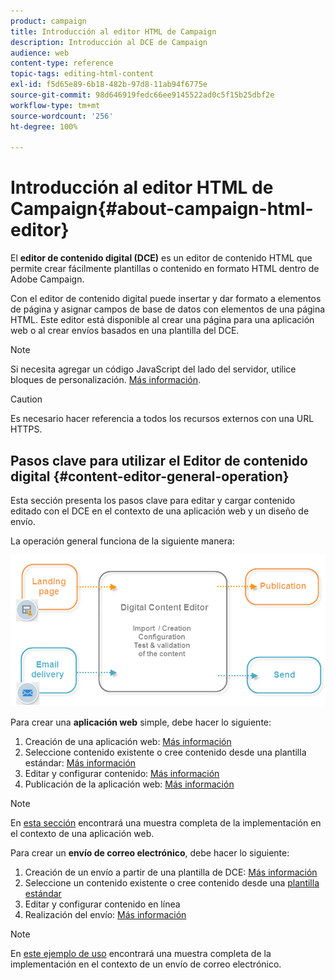 ```yaml
---
product: campaign
title: Introducción al editor HTML de Campaign
description: Introducción al DCE de Campaign
audience: web
content-type: reference
topic-tags: editing-html-content
exl-id: f5d65e89-6b18-482b-97d8-11ab94f6775e
source-git-commit: 98d646919fedc66ee9145522ad0c5f15b25dbf2e
workflow-type: tm+mt
source-wordcount: '256'
ht-degree: 100%

---
```


# Introducción al editor HTML de Campaign{#about-campaign-html-editor}

El **editor de contenido digital (DCE)** es un editor de contenido HTML que permite crear fácilmente plantillas o contenido en formato HTML dentro de Adobe Campaign.

Con el editor de contenido digital puede insertar y dar formato a elementos de página y asignar campos de base de datos con elementos de una página HTML. Este editor está disponible al crear una página para una aplicación web o al crear envíos basados en una plantilla del DCE.

>[!NOTE]
>
>Si necesita agregar un código JavaScript del lado del servidor, utilice bloques de personalización. [Más información](../../delivery/using/personalization-blocks.md).

>[!CAUTION]
>
>Es necesario hacer referencia a todos los recursos externos con una URL HTTPS.

## Pasos clave para utilizar el Editor de contenido digital {#content-editor-general-operation}

Esta sección presenta los pasos clave para editar y cargar contenido editado con el DCE en el contexto de una aplicación web y un diseño de envío.

La operación general funciona de la siguiente manera:

![](assets/dce_schema.png)

Para crear una **aplicación web** simple, debe hacer lo siguiente:

1. Creación de una aplicación web: [Más información](../../web/using/creating-a-landing-page.md)
1. Seleccione contenido existente o cree contenido desde una plantilla estándar: [Más información](../../web/using/template-management.md)
1. Editar y configurar contenido: [Más información](../../web/using/editing-content.md)
1. Publicación de la aplicación web: [Más información](../../web/using/creating-a-landing-page.md#step-3---publishing-content)

>[!NOTE]
>
>En [esta sección](../../web/using/creating-a-landing-page.md) encontrará una muestra completa de la implementación en el contexto de una aplicación web.

Para crear un **envío de correo electrónico**, debe hacer lo siguiente:

1. Creación de un envío a partir de una plantilla de DCE: [Más información](../../web/using/use-case--creating-an-email-delivery.md)
1. Seleccione un contenido existente o cree contenido desde una [plantilla estándar](../../web/using/template-management.md)
1. Editar y configurar contenido en línea
1. Realización del envío: [Más información](../../delivery/using/steps-about-delivery-creation-steps.md)

>[!NOTE]
>
>En [este ejemplo de uso](../../web/using/use-case--creating-an-email-delivery.md) encontrará una muestra completa de la implementación en el contexto de un envío de correo electrónico.
